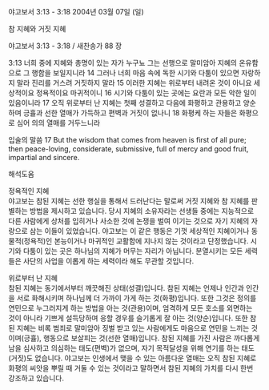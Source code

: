 야고보서 3:13 - 3:18 
2004년 03월 07일 (일)

참 지혜와 거짓 지혜



야고보서 3:13 - 3:18 / 새찬송가 88 장


3:13 너희 중에 지혜와 총명이 있는 자가 누구뇨 그는 선행으로 말미암아 지혜의 온유함으로 그 행함을 보일지니라 
14 그러나 너희 마음 속에 독한 시기와 다툼이 있으면 자랑하지 말라 진리를 거스려 거짓하지 말라 
15 이러한 지혜는 위로부터 내려온 것이 아니요 세상적이요 정욕적이요 마귀적이니 
16 시기와 다툼이 있는 곳에는 요란과 모든 악한 일이 있음이니라 
17 오직 위로부터 난 지혜는 첫째 성결하고 다음에 화평하고 관용하고 양순하며 긍휼과 선한 열매가 가득하고 편벽과 거짓이 없나니 
18 화평케 하는 자들은 화평으로 심어 의의 열매를 거두느니라 

입술의 말씀 
17 But the wisdom that comes from heaven is first of all pure; then peace-loving, considerate, submissive, full of mercy and good fruit, impartial and sincere.

해석도움





정욕적인 지혜  
야고보는 참된 지혜는 선한 행실을 통해서 드러난다는 말로써 거짓 지혜와 참 지혜를 판별하는 방법을 제시하고 있습니다. 당시 지혜의 소유자라는 선생들 중에는 지능적으로 다른 사람에게 상처를 입히거나 사소한 것에 논쟁을 벌여 이기는 것으로 자기 지혜의 자랑으로 삼는 이들이 있었습니다. 야고보는 이 같은 행동은 기껏 세상적인 지혜이거나 동물적(정욕적)인 본능이거나 마귀적인 교활함에 지나지 않는 것이라고 단정했습니다. 시기와 다툼이 있는 곳은 하나님의 지혜가 머무는 자리가 아닙니다. 분열시키는 모든 세력들은 사단의 사업을 이롭게 하는 세력이라 해도 무관할 것입니다. 

위로부터 난 지혜  
참된 지혜는 동기에서부터 깨끗해진 상태(성결)입니다. 참된 지혜는 언제나 인간과 인간을 서로 화해시키며 하나님께 더 가까이 가게 하는 것(화평)입니다. 또한 그것은 정의를 연민으로 누그러지게 하는 방법을 아는 것(관용)이며, 엄격하게 모든 호소를 외면하는 것이 아니라 기쁘게 설득당하며 응할 경우를 슬기롭게 잘 아는 것(양순)입니다. 또한 참된 지혜는 비록 범죄로 말미암아 징벌 받고 있는 사람에게도 마음으로 연민을 느끼는 것이며(긍휼), 행동으로 보살피는 것(선한 열매)입니다. 참된 지혜를 가진 사람은 까다롭게 남을 심사하고 의심하는 태도(편벽)가 없으며, 자기 목적달성을 위해 연기를 하는 태도(거짓)도 없습니다. 야고보는 인생에서 맺을 수 있는 아름다운 열매는 오직 참된 지혜로 화평의 씨앗을 뿌릴 때 거둘 수 있는 것이라고 말하면서 참된 지혜의 가치를 다시 한번 강조하고 있습니다.